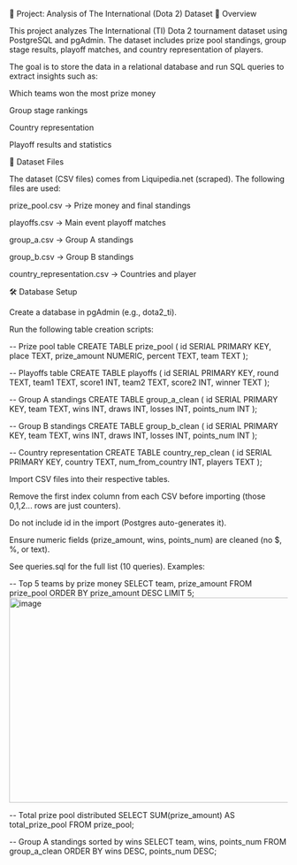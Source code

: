 📌 Project: Analysis of The International (Dota 2) Dataset
📖 Overview

This project analyzes The International (TI) Dota 2 tournament dataset using PostgreSQL and pgAdmin. The dataset includes prize pool standings, group stage results, playoff matches, and country representation of players.

The goal is to store the data in a relational database and run SQL queries to extract insights such as:

Which teams won the most prize money

Group stage rankings

Country representation

Playoff results and statistics

📂 Dataset Files

The dataset (CSV files) comes from Liquipedia.net (scraped).
The following files are used:

prize_pool.csv → Prize money and final standings

playoffs.csv → Main event playoff matches

group_a.csv → Group A standings

group_b.csv → Group B standings

country_representation.csv → Countries and player

🛠️ Database Setup

Create a database in pgAdmin (e.g., dota2_ti).

Run the following table creation scripts:

-- Prize pool table
CREATE TABLE prize_pool (
    id SERIAL PRIMARY KEY,
    place TEXT,
    prize_amount NUMERIC,
    percent TEXT,
    team TEXT
);

-- Playoffs table
CREATE TABLE playoffs (
    id SERIAL PRIMARY KEY,
    round TEXT,
    team1 TEXT,
    score1 INT,
    team2 TEXT,
    score2 INT,
    winner TEXT
);

-- Group A standings
CREATE TABLE group_a_clean (
    id SERIAL PRIMARY KEY,
    team TEXT,
    wins INT,
    draws INT,
    losses INT,
    points_num INT
);

-- Group B standings
CREATE TABLE group_b_clean (
    id SERIAL PRIMARY KEY,
    team TEXT,
    wins INT,
    draws INT,
    losses INT,
    points_num INT
);

-- Country representation
CREATE TABLE country_rep_clean (
    id SERIAL PRIMARY KEY,
    country TEXT,
    num_from_country INT,
    players TEXT
);


Import CSV files into their respective tables.

Remove the first index column from each CSV before importing (those 0,1,2... rows are just counters).

Do not include id in the import (Postgres auto-generates it).

Ensure numeric fields (prize_amount, wins, points_num) are cleaned (no $, %, or text).

See queries.sql
 for the full list (10 queries). Examples:

-- Top 5 teams by prize money
SELECT team, prize_amount
FROM prize_pool
ORDER BY prize_amount DESC
LIMIT 5;
<img width="1404" height="371" alt="image" src="https://github.com/user-attachments/assets/561daee9-78fb-4941-9945-e4cf929c0abd" />

-- Total prize pool distributed
SELECT SUM(prize_amount) AS total_prize_pool
FROM prize_pool;

-- Group A standings sorted by wins
SELECT team, wins, points_num
FROM group_a_clean
ORDER BY wins DESC, points_num DESC;
